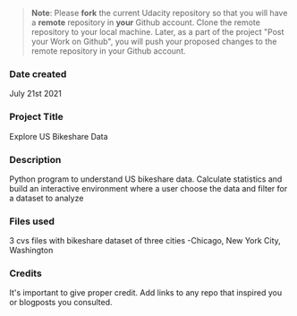 >**Note**: Please **fork** the current Udacity repository so that you will have a **remote** repository in **your** Github account. Clone the remote repository to your local machine. Later, as a part of the project "Post your Work on Github", you will push your proposed changes to the remote repository in your Github account.

### Date created
July 21st 2021

### Project Title
Explore US Bikeshare Data

### Description
Python program to understand US bikeshare data. Calculate statistics and build an interactive environment where a user choose the data and filter for a dataset to analyze

### Files used
 3 cvs files with bikeshare dataset of three cities -Chicago, New York City, Washington

### Credits
It's important to give proper credit. Add links to any repo that inspired you or blogposts you consulted.
